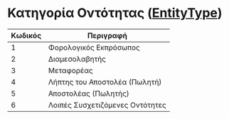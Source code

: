 # Κατηγορία Οντότητας ([EntityType](../types/entity-type))

| Κωδικός | Περιγραφή                       |
|---------|---------------------------------|
| 1       | Φορολογικός Εκπρόσωπος          |
| 2       | Διαμεσολαβητής                  |
| 3       | Μεταφορέας                      |
| 4       | Λήπτης του Αποστολέα (Πωλητή)   |
| 5       | Αποστολέας (Πωλητής)            |
| 6       | Λοιπές Συσχετιζόμενες Οντότητες |
